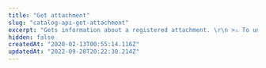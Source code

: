 ```yaml
---
title: "Get attachment"
slug: "catalog-api-get-attachment"
excerpt: "Gets information about a registered attachment. \r\n >⚠️ To understand the specific syntax for Assembly Options attachments, read the [Assembly Options](https://help.vtex.com/en/tutorial/assembly-options--5x5FhNr4f5RUGDEGWzV1nH#assembly-options-syntax) documentation.\r\n## Response body example\r\n\r\n```json\r\n{\r\n  \"Id\": 8,\r\n  \"Name\": \"Test\",\r\n  \"IsRequired\": true,\r\n  \"IsActive\": true,\r\n  \"Domains\": [\r\n    {\r\n      \"FieldName\": \"Basic test\",\r\n      \"MaxCaracters\": \"\",\r\n      \"DomainValues\": \"[1-2]#9[1-1][1]basic;#11[0-1][1]basic\"\r\n    },\r\n    {\r\n      \"FieldName\": \"teste\",\r\n      \"MaxCaracters\": \"\",\r\n      \"DomainValues\": \"[0-10]#8[0-3][0]medium;#9[0-3][0]medium;#10[0-3][0]medium;#11[0-3][0]medium;#36[0-3][0]medium;#37[0-3][0]medium;#38[0-3][0]medium\"\r\n    }\r\n  ]\r\n}\r\n```"
hidden: false
createdAt: "2020-02-13T00:55:14.116Z"
updatedAt: "2022-09-28T20:22:30.214Z"
---
```

